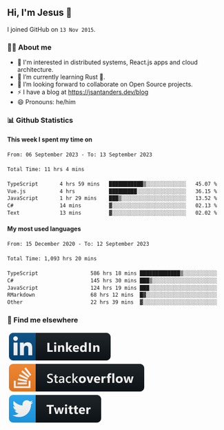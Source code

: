 ## Hi, I'm Jesus 👋

I joined GitHub on `13 Nov 2015`.

<!-- Talking about you -->

### 👨‍💻 About me

- 👦 I'm interested in distributed systems, React.js apps and cloud architecture.
- 🌱 I’m currently learning Rust 🦀.
- 👯 I’m looking forward to collaborate on Open Source projects.
- ⚡️ I have a blog at <https://jsantanders.dev/blog>
- 😄 Pronouns: he/him

### 📊 Github Statistics

#### This week I spent my time on

<!--START_SECTION:weekly-->

```txt
From: 06 September 2023 - To: 13 September 2023

Total Time: 11 hrs 4 mins

TypeScript       4 hrs 59 mins   ███████████▒░░░░░░░░░░░░░   45.07 %
Vue.js           4 hrs           █████████░░░░░░░░░░░░░░░░   36.15 %
JavaScript       1 hr 29 mins    ███▒░░░░░░░░░░░░░░░░░░░░░   13.52 %
C#               14 mins         ▓░░░░░░░░░░░░░░░░░░░░░░░░   02.13 %
Text             13 mins         ▓░░░░░░░░░░░░░░░░░░░░░░░░   02.02 %
```

<!--END_SECTION:weekly-->

#### My most used languages

<!--START_SECTION:alltime-->

```txt
From: 15 December 2020 - To: 12 September 2023

Total Time: 1,093 hrs 20 mins

TypeScript                 586 hrs 18 mins █████████████▒░░░░░░░░░░░   53.62 %
C#                         145 hrs 30 mins ███▒░░░░░░░░░░░░░░░░░░░░░   13.31 %
JavaScript                 124 hrs 19 mins ███░░░░░░░░░░░░░░░░░░░░░░   11.37 %
RMarkdown                  68 hrs 12 mins  █▓░░░░░░░░░░░░░░░░░░░░░░░   06.24 %
Other                      22 hrs 39 mins  ▓░░░░░░░░░░░░░░░░░░░░░░░░   02.07 %
```

<!--END_SECTION:alltime-->

### 📢 Find me elsewhere

<p>
  <a target="_blank" href="https://linkedin.com/in/jsantanders">
    <img src="https://github.com/jsantanders/jsantanders/blob/master/img/linkedin.svg" alt="LinkedIn" style="vertical-align:top; margin:4px">
  </a>
  
  <a target="_blank" href="https://stackoverflow.com/users/7318331/jesus-santander">
    <img src="https://github.com/jsantanders/jsantanders/blob/master/img/stackoverflow.svg" alt="StackOverflow" style="vertical-align:top; margin:4px">
  </a>
  
  <a target="_blank" href="http://twitter.com/jsantanders">
    <img src="https://github.com/jsantanders/jsantanders/blob/master/img/twitter.svg" alt="Twitter" style="vertical-align:top; margin:4px">
  </a>
</p>
